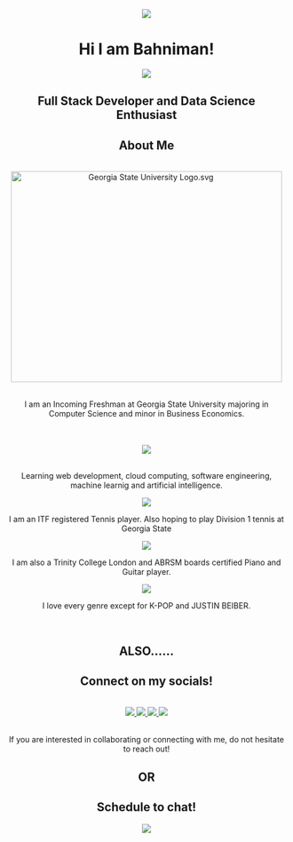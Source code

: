 <!-- <style>
.inline-block {
  display: inline-block;
}
.sections {
  margin: 50px;
}
.word-break {
  white-space: -moz-pre-wrap !important;  /* Mozilla, since 1999 */
  white-space: -pre-wrap;      /* Opera 4-6 */
  white-space: -o-pre-wrap;    /* Opera 7 */
  white-space: pre-wrap;       /* css-3 */
  word-wrap: break-word;       /* Internet Explorer 5.5+ */
  white-space: -webkit-pre-wrap; /* Newer versions of Chrome/Safari*/
  word-break: keep-all;
  white-space: normal;
  width: 50%;
}
</style> -->
<div align="center">
<img src="https://img.icons8.com/external-bearicons-gradient-bearicons/64/000000/external-Hi-miscellany-texts-and-badges-bearicons-gradient-bearicons.png"/>

</div>
<h1 align="center">Hi I am Bahniman!</h1>
<div class="sections" align="center">
  <!-- Thinking Icon (software engineering) -->
  <!-- <div style="margin-right: 20%;" align="center" class="inline-block">
    <img src="https://img.icons8.com/ios-filled/60/000000/learning.png"/>
  </div> -->
  <!-- Robot Icon (machine learning) -->
  <div class="inline-block">
    <img src="https://img.icons8.com/dusk/64/000000/laptop--v1.png"/>
  </div>
  <h2>Full Stack Developer and Data Science <br>Enthusiast</h2> 
</div>
<div align=center>
  <h2 id="about-me" align="center">About Me</h2>
  <br>
  <div>
    <img src="https://upload.wikimedia.org/wikipedia/commons/6/6c/Georgia_State_University_Logo.svg" alt="Georgia State University Logo.svg" height="380" width="488"/>
    <br>
    <br>
    <p class="word-break">I am an Incoming Freshman at Georgia State University majoring in Computer Science and minor in Business Economics.</p>
  </div>
  <br>
  <br>
  <div class="inline-block">
    <img src="https://img.icons8.com/color-glass/96/000000/learning.png"/>
    <br>
    <br>
    <p class="word-break">Learning web development, cloud computing, software engineering, machine learnig and artificial intelligence.</p>
  </div>
  <div class="inline-block">
    <img src="https://img.icons8.com/color/96/000000/tennis-player-skin-type-3.png"/>
    <p class="word-break">I am an ITF registered Tennis player. Also hoping to play Division 1 tennis at Georgia State</p>
  </div>
  <div class="inline-block">
    <img src="https://img.icons8.com/color/96/000000/rock-music.png"/>
    <p class="word-break">I am also a Trinity College London and ABRSM boards certified Piano and Guitar player.</p>
  </div>
  <div class="inline-block">
    <img src="https://img.icons8.com/color/80/000000/music--v2.png"/>
    <p class="word-break"> I love every genre except for K-POP and JUSTIN BEIBER.</p>
  </div>
</div>
<br>
<h2 align="center">ALSO......</h2>
<div class="sections" id="check-out-socials" align="center">
  <h2>Connect on my socials!</h2>
  <br>
  
  <a href="mailto:bahniman31@gmail.com">
    <img src="https://img.icons8.com/fluency/90/000000/gmail-new.png"/>
  </a>
  <a href="https://www.linkedin.com/in/bahniman-rajkonwar-das-908b22217/">
    <img src="https://img.icons8.com/color/90/000000/linkedin.png"/>
  </a>
  <a href="https://twitter.com/baaahniman">  
    <img src="https://img.icons8.com/color/90/000000/twitter.png"/>
  </a>
  <a href="https://www.instagram.com/baaahniman/">
    <img src="https://img.icons8.com/fluency/90/000000/instagram-new.png"/>
  </a>
  <!-- Email Address -->
  <!-- <div class="inline-block">
  <h3>Google Mail</h3>
  </div> -->
  <!-- Linkedin Profile -->
  <!-- <div class="inline-block">
    <h3>Linkedin</h3>
  </div> -->
  <!-- Twitter Profile -->
  <!-- <div class="inline-block">
    <a href="https://twitter.com/baaahniman">
    </a>
    <h3>Twitter</h3>
  </div> -->
  <!-- Instagram Profile -->
  <!-- <div class="inline-block">
    <a href="https://www.instagram.com/baaahniman/">
    </a>
    <h3>Instagram</h3>
  </div> -->
  <br>
  <br>
  <p>If you are interested in collaborating or connecting with me, do not hesitate to reach out!</p>
</div>
<h2 align="center">OR</h2>

<div class="sections" id="schedule-chat" align="center">
  <h2>Schedule to chat!</h2>
  <a href="https://calendly.com/bahniman/30min">
    <img src="https://img.icons8.com/color/96/000000/calendar--v2.png"/>
  </a>
  <br>
